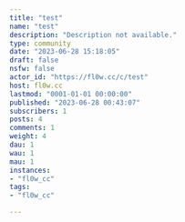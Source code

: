 ```yaml
---
title: "test" 
name: "test"
description: "Description not available."
type: community
date: "2023-06-28 15:18:05"
draft: false
nsfw: false
actor_id: "https://fl0w.cc/c/test"
host: fl0w.cc
lastmod: "0001-01-01 00:00:00"
published: "2023-06-28 00:43:07"
subscribers: 1
posts: 4
comments: 1
weight: 4
dau: 1
wau: 1
mau: 1
instances:
- "fl0w_cc"
tags: 
- "fl0w_cc"

---
```

